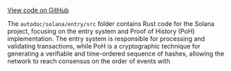 [View code on GitHub](https://github.com/solana-labs/solana/tree/master/na/entry/src)

The `autodoc/solana/entry/src` folder contains Rust code for the Solana project, focusing on the entry system and Proof of History (PoH) implementation. The entry system is responsible for processing and validating transactions, while PoH is a cryptographic technique for generating a verifiable and time-ordered sequence of hashes, allowing the network to reach consensus on the order of events with